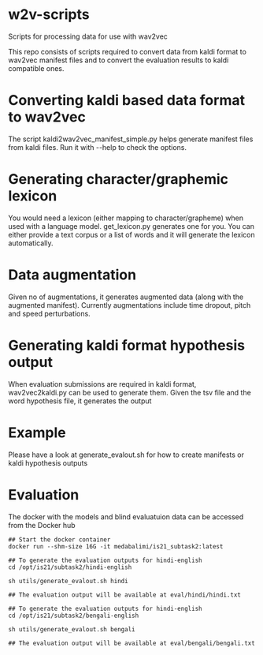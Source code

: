 # w2v-scripts
Scripts for processing data for use with wav2vec

This repo consists of scripts required to convert data from kaldi format to wav2vec manifest files and to convert the evaluation results to kaldi compatible ones.

# Converting kaldi based data format to wav2vec
The script kaldi2wav2vec_manifest_simple.py helps generate manifest files from kaldi files. Run it with --help to check the options.



# Generating character/graphemic lexicon
You would need a lexicon (either mapping to character/grapheme) when used with a language model. get_lexicon.py generates one for you. You can either provide a text corpus or a list of words and it will generate the lexicon automatically.

# Data augmentation
Given no of augmentations, it generates augmented data (along with the augmented manifest). Currently augmentations include time dropout, pitch and speed perturbations.

# Generating kaldi format hypothesis output
When evaluation submissions are required in kaldi format, wav2vec2kaldi.py can be used to generate them. Given the tsv file and the word hypothesis file, it generates the output 


# Example
Please have a look at generate_evalout.sh for how to create manifests or kaldi hypothesis outputs

# Evaluation
The docker with the models and blind evaluatuion data can be accessed from the Docker hub 

    ## Start the docker container
    docker run --shm-size 16G -it medabalimi/is21_subtask2:latest

    ## To generate the evaluation outputs for hindi-english
    cd /opt/is21/subtask2/hindi-english

    sh utils/generate_evalout.sh hindi

    ## The evaluation output will be available at eval/hindi/hindi.txt

    ## To generate the evaluation outputs for hindi-english
    cd /opt/is21/subtask2/bengali-english

    sh utils/generate_evalout.sh bengali

    ## The evaluation output will be available at eval/bengali/bengali.txt

    
    
